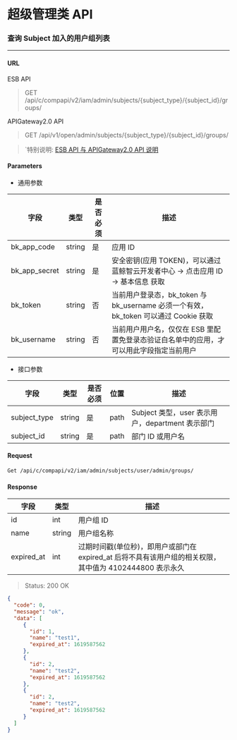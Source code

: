 # 超级管理类 API
### 查询 Subject 加入的用户组列表

-------

#### URL

ESB API

> GET /api/c/compapi/v2/iam/admin/subjects/{subject_type}/{subject_id}/groups/

APIGateway2.0 API

> GET /api/v1/open/admin/subjects/{subject_type}/{subject_id}/groups/

> `特别说明: [ESB API 与 APIGateway2.0 API 说明](../01-Overview/01-BackendAPIvsESBAPI.md)


#### Parameters

* 通用参数

| 字段 |  类型 |是否必须  | 描述  |
|--------|--------|--------|--------|
|bk_app_code|string|是|应用 ID|
|bk_app_secret|string|是|安全密钥(应用 TOKEN)，可以通过 蓝鲸智云开发者中心 -> 点击应用 ID -> 基本信息 获取|
|bk_token|string|否|当前用户登录态，bk_token 与 bk_username 必须一个有效，bk_token 可以通过 Cookie 获取|
|bk_username|string|否|当前用户用户名，仅仅在 ESB 里配置免登录态验证白名单中的应用，才可以用此字段指定当前用户|

* 接口参数

| 字段 |  类型 |是否必须  | 位置 |描述  |
|--------|--------|--------|--------|--------|
| subject_type | string | 是 | path | Subject 类型，user 表示用户，department 表示部门 |
| subject_id | string | 是 | path | 部门 ID 或用户名 | 

#### Request
```bash
Get /api/c/compapi/v2/iam/admin/subjects/user/admin/groups/
```

#### Response

| 字段      | 类型      | 描述      |
|-----------|-----------|-----------|
| id   | int     | 用户组 ID |
| name | string | 用户组名称 |
| expired_at | int | 过期时间戳(单位秒)，即用户或部门在 expired_at 后将不具有该用户组的相关权限，其中值为 4102444800 表示永久 |


> Status: 200 OK

```json
{
  "code": 0,
  "message": "ok",
  "data": [
     {
       "id": 1,
       "name": "test1",
       "expired_at": 1619587562
     },
     {
       "id": 2,
       "name": "test2",
       "expired_at": 1619587562
     },
     {
       "id": 2,
       "name": "test2",
       "expired_at": 1619587562
     }
  ]
}
```
